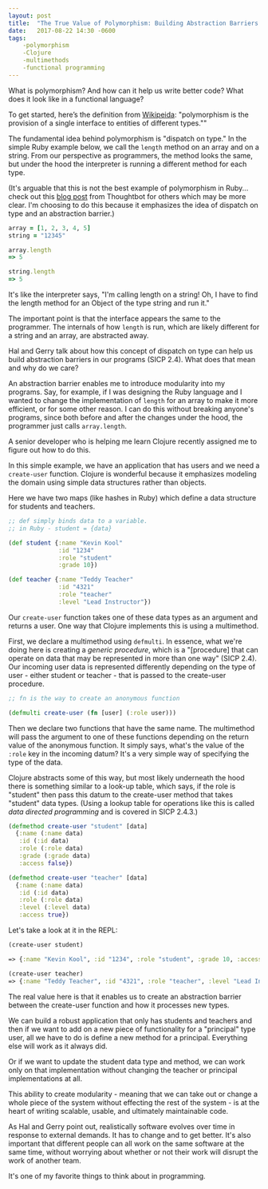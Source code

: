 ```yaml
---
layout: post
title:  "The True Value of Polymorphism: Building Abstraction Barriers!"
date:   2017-08-22 14:30 -0600
tags:
    -polymorphism
    -Clojure
    -multimethods
    -functional programming
---
```


What is polymorphism? And how can it help us write better code? What does it look like in a functional language?

To get started, here’s the definition from [Wikipeida](https://en.wikipedia.org/wiki/Polymorphism_(computer_science)): "polymorphism is the provision of a single interface to entities of different types.""

The fundamental idea behind polymorphism is "dispatch on type." In the simple Ruby example below, we call the `length` method on an array and on a string. From our perspective as programmers, the method looks the same, but under the hood the interpreter is running a different method for each type.

(It's arguable that this is not the best example of polymorphism in Ruby... check out this [blog post](https://robots.thoughtbot.com/back-to-basics-polymorphism-and-ruby) from Thoughtbot for others which may be more clear. I'm choosing to do this because it emphasizes the idea of dispatch on type and an abstraction barrier.)

``` Ruby
array = [1, 2, 3, 4, 5]
string = "12345"

array.length
=> 5

string.length
=> 5
```

It's like the interpreter says, "I'm calling length on a string! Oh, I have to find the length method for an Object of the type string and run it."

The important point is that the interface appears the same to the programmer. The internals of how `length` is run, which are likely different for a string and an array, are abstracted away.

Hal and Gerry talk about how this concept of dispatch on type can help us build abstraction barriers in our programs (SICP 2.4). What does that mean and why do we care?

An abstraction barrier enables me to introduce modularity into my programs. Say, for example, if I was designing the Ruby language and I wanted to change the implementation of `length` for an array to make it more efficient, or for some other reason. I can do this without breaking anyone's programs, since both before and after the changes under the hood, the programmer just calls `array.length`.

A senior developer who is helping me learn Clojure recently assigned me to figure out how to do this.

In this simple example, we have an application that has users and we need a `create-user` function. Clojure is wonderful because it emphasizes modeling the domain using simple data structures rather than objects.

Here we have two maps (like hashes in Ruby) which define a data structure for students and teachers.

``` Clojure
;; def simply binds data to a variable.
;; in Ruby - student = {data}

(def student {:name "Kevin Kool"
              :id "1234"
              :role "student"
              :grade 10})

(def teacher {:name "Teddy Teacher"
              :id "4321"
              :role "teacher"
              :level "Lead Instructor"})
```

Our `create-user` function takes one of these data types as an argument and returns a user. One way that Clojure implements this is using a multimethod.

First, we declare a multimethod using `defmulti`. In essence, what we're doing here is creating a _generic procedure_, which is a "[procedure] that can operate on data that may be represented in more than one way" (SICP 2.4). Our incoming user data is represented differently depending on the type of user - either student or teacher - that is passed to the create-user procedure.

``` Clojure
;; fn is the way to create an anonymous function

(defmulti create-user (fn [user] (:role user)))

```

Then we declare two functions that have the same name. The multimethod will pass the argument to one of these functions depending on the return value of the anonymous function. It simply says, what's the value of the `:role` key in the incoming datum? It's a very simple way of specifying the type of the data.

Clojure abstracts some of this way, but most likely underneath the hood there is something similar to a look-up table, which says, if the role is "student" then pass this datum to the create-user method that takes "student" data types. (Using a lookup table for operations like this is called _data directed programming_ and is covered in SICP 2.4.3.)

``` Clojure
(defmethod create-user "student" [data]
  {:name (:name data)
   :id (:id data)
   :role (:role data)
   :grade (:grade data)
   :access false})

(defmethod create-user "teacher" [data]
  {:name (:name data)
   :id (:id data)
   :role (:role data)
   :level (:level data)
   :access true})
```

Let's take a look at it in the REPL:
```Clojure
(create-user student)

=> {:name "Kevin Kool", :id "1234", :role "student", :grade 10, :access false}

(create-user teacher)
=> {:name "Teddy Teacher", :id "4321", :role "teacher", :level "Lead Instructor", :access true}

```


The real value here is that it enables us to create an abstraction barrier between the create-user function and how it processes new types.

We can build a robust application that only has students and teachers and then if we want to add on a new piece of functionality for a "principal" type user, all we have to do is define a new method for a principal. Everything else will work as it always did.

Or if we want to update the student data type and method, we can work only on that implementation without changing the teacher or principal implementations at all.

This ability to create modularity - meaning that we can take out or change a whole piece of the system without effecting the rest of the system - is at the heart of writing scalable, usable, and ultimately maintainable code.

As Hal and Gerry point out, realistically software evolves over time in response to external demands. It has to change and to get better. It's also important that different people can all work on the same software at the same time, without worrying about whether or not their work will disrupt the work of another team.

It's one of my favorite things to think about in programming.
